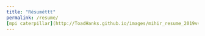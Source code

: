 ```yaml
---
title: "Résuméttt"
permalink: /resume/
[mpi caterpillar](http://ToadHanks.github.io/images/mihir_resume_2019v4.pdf)
---
```

